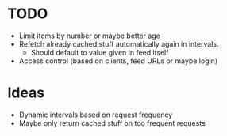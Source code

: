 TODO
====

* Limit items by number or maybe better age
* Refetch already cached stuff automatically again in intervals.
  * Should default to value given in feed itself
* Access control (based on clients, feed URLs or maybe login)

Ideas
=====

* Dynamic intervals based on request frequency
* Maybe only return cached stuff on too frequent requests
